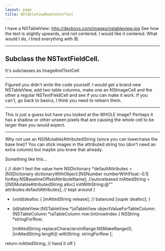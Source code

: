 ```yaml
---
layout: page
title: NSTableViewRowCenterText
---
```


I have a NSTableView:
http://devboys.com/images/nstableview.jpg
See how the text is slightly upwards, and not centered.
I would like it centered. What would I do, I tried everything with IB.

----

Subclass the NSTextFieldCell.
----
It's subclasses as ImageAndTextCell

----

Figured you didn't write the code yourself. I would get a brand new NSTableView, add two table columns, make one an NSImageCell and the other a regular NSTextFieldCell and see if you can make it work. If you can't, go back to basics, I think you need to relearn them.

----

This is just a guess but have you looked at the WHOLE image? Perhaps it has a shadow or other unseen pixels that are causing the whole cell to be larger than you would expect.

----

Why not use an NS(Mutable)AttributedString (since you can lower/raise the base line)? You can stick images in the attributed string too (don't need an extra column) but maybe you knew that already.

Something like this...
    
{        // didn't test the value here
          NSDictionary *defaultAttributes = [NSDictionary dictionaryWithObject:[NSNumber numberWithFloat:-0.1] forKey:NSBaselineOffsetAttributeName]; //autoreleased
          mAttedString = [[NSMutableAttributedString alloc] initWithString:@"" attributes:defaultAttributes]; // kept around
}

- (void)dealloc
{
   [mAttedString release]; // balanced
   [super dealloc];
}

- (id)tableView:(NSTableView *)aTableView objectValueForTableColumn:(NSTableColumn *)aTableColumn row:(int)rowIndex
{
  NSString *stringForRow;

   [mAttedString replaceCharactersInRange:NSMakeRange(0,[mAttedString length]) withString: stringForRow ];

return mAttedString; // hand it off
}

